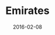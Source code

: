 ---
layout: site
title: "Emirates"
date: 2016-02-08
categories: [travel]
version: 1.3.15
major: 1
minor: 3
patch: 15
slug: emirates
link: http://www.emirates.com/ae/english/
submitter: lpolepeddi
permalink: /sites/:slug
---